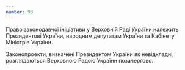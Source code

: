 ```yaml
---
number: 93
---
```


Право законодавчої ініціативи у Верховній Раді України належить Президентові України, народним депутатам України та
Кабінету Міністрів України.

Законопроекти, визначені Президентом України як невідкладні, розглядаються Верховною Радою України позачергово.

